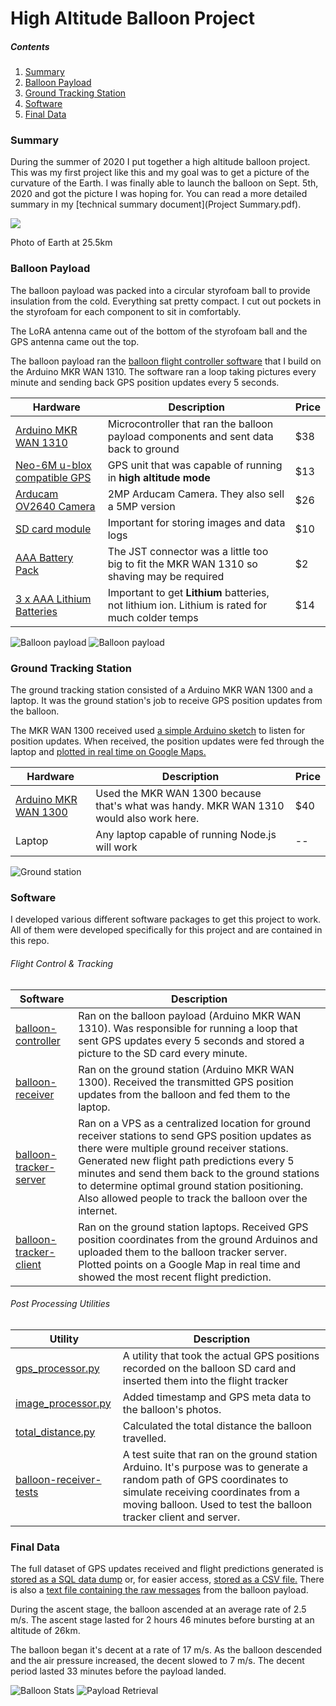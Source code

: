 # High Altitude Balloon Project
##### Contents
1. [Summary](#user-content-summary)
2. [Balloon Payload](#user-content-balloon-payload)
3. [Ground Tracking Station](#user-content-ground-tracking-station)
4. [Software](#user-content-software)
5. [Final Data](#user-content-final-data)

### <a name="summary"></a>Summary
During the summer of 2020 I put together a high altitude balloon project. This was my first project like this and my goal was to get a picture of the curvature of the Earth. I was finally able to launch the balloon on Sept. 5th, 2020 and got the picture I was hoping for. You can read a more detailed summary in my [technical summary document](Project Summary.pdf).

![](balloon-pics/space.jpg)

Photo of Earth at 25.5km

### <a name="balloon-payload"></a>Balloon Payload
The balloon payload was packed into a circular styrofoam ball to provide insulation from the cold. Everything sat pretty compact. I cut out pockets in the styrofoam for each component to sit in comfortably. 

The LoRA antenna came out of the bottom of the styrofoam ball and the GPS antenna came out the top.

The balloon payload ran the [balloon flight controller software](balloon-controller) that I build on the Arduino MKR WAN 1310. The software ran a loop taking pictures every minute and sending back GPS position updates every 5 seconds. 

|Hardware|Description| Price|
| ------- | ---------------- | ------|
| [Arduino MKR WAN 1310](https://store.arduino.cc/usa/mkr-wan-1310) | Microcontroller that ran the balloon payload components and sent data back to ground | $38 |
| [Neo-6M u-blox compatible GPS](https://www.amazon.com/gp/product/B084MK8BS2/) | GPS unit that was capable of running in **high altitude mode** | $13 |
| [Arducam OV2640 Camera](https://www.amazon.com/gp/product/B012UXNDOY/) | 2MP Arducam Camera. They also sell a 5MP version | $26 
| [SD card module](https://www.amazon.com/Adapter-Reader-interface-driver-Arduino/dp/B01MSNX0TW) | Important for storing images and data logs | $10 
| [AAA Battery Pack](https://www.adafruit.com/product/727) | The JST connector was a little too big to fit the MKR WAN 1310 so shaving may be required | $2 
| [3 x AAA Lithium Batteries](https://www.amazon.com/gp/product/B06ZYWKBRB) | Important to get **Lithium** batteries, not lithium ion. Lithium is rated for much colder temps | $14

![Balloon payload](balloon-pics/payload-1.jpg)
![Balloon payload](balloon-pics/payload-2.jpg)
 
### Ground Tracking Station
The ground tracking station consisted of a Arduino MKR WAN 1300 and a laptop. It was the ground station's job to receive GPS position updates from the balloon. 

The MKR WAN 1300 received used [a simple Arduino sketch](balloon-receiver) to listen for position updates. When received, the position updates were fed through the laptop and [plotted in real time on Google Maps.](balloon-tracker-client)  

|Hardware|Description| Price|
| ------- | ---------------- | ------|
| [Arduino MKR WAN 1300](https://store.arduino.cc/usa/mkr-wan-1300) | Used the MKR WAN 1300 because that's what was handy. MKR WAN 1310 would also work here. | $40 |
| Laptop | Any laptop capable of running Node.js will work | --
![Ground station](balloon-pics/ground-1.jpg)

### Software
I developed various different software packages to get this project to work. All of them were developed specifically for this project and are contained in this repo.
###### Flight Control & Tracking

| Software | Description |
| ------- | ---------------------|
| [balloon-controller](balloon-controller) | Ran on the balloon payload (Arduino MKR WAN 1310). Was responsible for running a loop that sent GPS updates every 5 seconds and stored a picture to the SD card every minute.|
| [balloon-receiver](balloon-receiver) | Ran on the ground station (Arduino MKR WAN 1300). Received the transmitted GPS position updates from the balloon and fed them to the laptop. |
| [balloon-tracker-server](balloon-tracker-server) | Ran on a VPS as a centralized location for ground receiver stations to send GPS position updates as there were multiple ground receiver stations. Generated new flight path predictions every 5 minutes and send them back to the ground stations to determine optimal ground station positioning. Also allowed people to track the balloon over the internet. |
| [balloon-tracker-client](balloon-tracker-client) | Ran on the ground station laptops. Received GPS position coordinates from the ground Arduinos and uploaded them to the balloon tracker server. Plotted points on a Google Map in real time and showed the most recent flight prediction.    

###### Post Processing Utilities
| Utility | Description |
| ------- | ---------------------|
| [gps_processor.py](gps_processor.py) | A utility that took the actual GPS positions recorded on the balloon SD card and inserted them into the flight tracker |
| [image_processor.py](image_processor.py) | Added timestamp and GPS meta data to the balloon's photos.
| [total_distance.py](total_distance.py) | Calculated the total distance the balloon travelled. 
| [balloon-receiver-tests](balloon-receiver-tests) | A test suite that ran on the ground station Arduino. It's purpose was to generate a random path of GPS coordinates to simulate receiving coordinates from a moving balloon. Used to test the balloon tracker client and server. |

### Final Data
The full dataset of GPS updates received and flight predictions generated is [stored as a SQL data dump](balloon_db.sql) or, for easier access, [stored as a CSV file.](dataset.csv) There is also a [text file containing the raw messages](data.txt) from the balloon payload.

During the ascent stage, the balloon ascended at an average rate of 2.5 m/s. The ascent stage lasted for 2 hours 46 minutes before bursting at an altitude of 26km. 

The balloon began it's decent at a rate of 17 m/s. As the balloon descended and the air pressure increased, the decent slowed to 7 m/s. The decent period lasted 33 minutes before the payload landed. 

![Balloon Stats](balloon-pics/stats.png)
![Payload Retrieval](balloon-pics/retrieval.jpg)